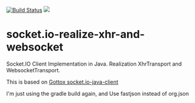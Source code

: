 [![Build Status](https://travis-ci.org/mitkey/socket.io-realize-xhr-and-websocket.svg?branch=master)](https://travis-ci.org/mitkey/socket.io-realize-xhr-and-websocket)
[![](https://jitpack.io/v/mitkey/socket.io-realize-xhr-and-websocket.svg)](https://jitpack.io/#mitkey/socket.io-realize-xhr-and-websocket)

# socket.io-realize-xhr-and-websocket
Socket.IO Client Implementation in Java. Realization XhrTransport and WebsocketTransport.

This is based on [Gottox  socket.io-java-client](https://github.com/Gottox/socket.io-java-client)

I'm just using the gradle build again, and Use fastjson instead of org.json


